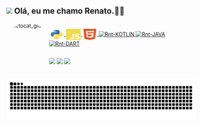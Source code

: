 ## <img src="https://raw.githubusercontent.com/alexnaiman/alexnaiman/master/resources/welcomeglitch.gif" width="50px" /> Olá, eu me chamo Renato.👨‍💻 

<div align="left">
  <a href="https://github.com/Renatohsouza">
   
  <img align="left" alt="octocat_github" height="150" style="border-radius:100px;" src="https://octodex.github.com/images/baracktocat.jpg">
  
<!--<img height="150em" src="https://github-readme-stats.vercel.app/api?username=Renatohsouza&show_icons=true&theme=dracula&include_all_commits=true&count_private=true"/>-->
  
</div>

<div style="display: inline_block"><br>
   <img align="center" alt="Rnt-Python" height="30" width="40" src="https://raw.githubusercontent.com/devicons/devicon/master/icons/python/python-original.svg">
  <img align="center" alt="Rnt-Js" height="30" width="40" src="https://raw.githubusercontent.com/devicons/devicon/master/icons/javascript/javascript-plain.svg">
  <img align="center" alt="Rnt-HTML" height="30" width="40" src="https://raw.githubusercontent.com/devicons/devicon/master/icons/html5/html5-original.svg">
  <img align="center" alt="Rnt-KOTLIN" height="30" width="40" src="https://cdn.jsdelivr.net/gh/devicons/devicon/icons/kotlin/kotlin-original.svg">
  <img align="center" alt="Rnt-JAVA" height="30" width="40" src="https://cdn.jsdelivr.net/gh/devicons/devicon/icons/java/java-original.svg" >
  <img align="center" alt="Rnt-DART" height="30" width="40" src="https://cdn.jsdelivr.net/gh/devicons/devicon/icons/dart/dart-original.svg" />
           
 
</div>

##
 
<div> 
  <a href = "mailto:renato.hsantos@hotmail.com"><img src="https://img.shields.io/badge/Microsoft_Outlook-0078D4?style=for-the-badge&logo=microsoft-outlook&logoColor=white" target="_blank"></a>
  <a href="https://www.instagram.com/renato_hsantos" target="_blank"><img src="https://img.shields.io/badge/-Instagram-%23E4405F?style=for-the-badge&logo=instagram&logoColor=white" target="_blank"></a>
  <a href="https://www.linkedin.com/in/renato-souza-bb4aaa1b5/" target="_blank"><img src="https://img.shields.io/badge/-LinkedIn-%230077B5?style=for-the-badge&logo=linkedin&logoColor=white" target="_blank"></a>
  
  ![Snake animation](https://github.com/Renatohsouza/Renatohsouza/blob/output/github-contribution-grid-snake.svg)
